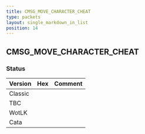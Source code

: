 ```yaml
---
title: CMSG_MOVE_CHARACTER_CHEAT
type: packets
layout: single_markdown_in_list
position: 14
---
```


## CMSG_MOVE_CHARACTER_CHEAT

### Status

Version | Hex | Comment
---------- | ---------- | ---------- 
Classic |  |  
TBC |  |  
WotLK |  |  
Cata |  |  
